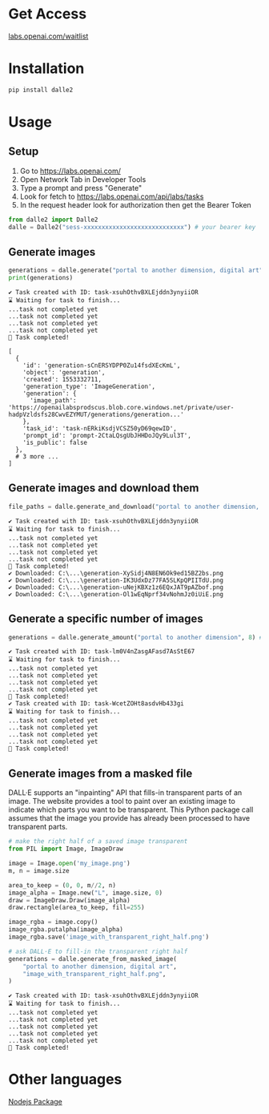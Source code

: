 # Get Access
[labs.openai.com/waitlist](https://labs.openai.com/waitlist)

# Installation
```bash
pip install dalle2
```

# Usage
## Setup
1. Go to https://labs.openai.com/
1. Open Network Tab in Developer Tools
1. Type a prompt and press "Generate"
1. Look for fetch to https://labs.openai.com/api/labs/tasks
1. In the request header look for authorization then get the Bearer Token

```python
from dalle2 import Dalle2
dalle = Dalle2("sess-xxxxxxxxxxxxxxxxxxxxxxxxxxxx") # your bearer key
```

## Generate images
```python
generations = dalle.generate("portal to another dimension, digital art")
print(generations)
```

```
✔️ Task created with ID: task-xsuhOthvBXLEjddn3ynyiiOR
⌛ Waiting for task to finish...
...task not completed yet
...task not completed yet
...task not completed yet
...task not completed yet
🙌 Task completed!

[
  {
    'id': 'generation-sCnERSYDPP0Zu14fsdXEcKmL',
    'object': 'generation',
    'created': 1553332711,
    'generation_type': 'ImageGeneration',
    'generation': {
      'image_path': 'https://openailabsprodscus.blob.core.windows.net/private/user-hadpVzldsfs28CwvEZYMUT/generations/generation...'
    },
    'task_id': 'task-nERkiKsdjVCSZ50yD69qewID',
    'prompt_id': 'prompt-2CtaLQsgUbJHHDoJQy9Lul3T',
    'is_public': false
  },
  # 3 more ... 
]
```


## Generate images and download them
```python
file_paths = dalle.generate_and_download("portal to another dimension, digital art")
```

```
✔️ Task created with ID: task-xsuhOthvBXLEjddn3ynyiiOR
⌛ Waiting for task to finish...
...task not completed yet
...task not completed yet
...task not completed yet
...task not completed yet
🙌 Task completed!
✔️ Downloaded: C:\...\generation-XySidj4N8EN6Ok9ed15BZ2bs.png
✔️ Downloaded: C:\...\generation-IK3UdxDz77FA5SLKpQPIITdU.png
✔️ Downloaded: C:\...\generation-uNejKBXz1z6EQxJAT9pAZbof.png
✔️ Downloaded: C:\...\generation-Ol1wEqNprf34vNohmJz0iUiE.png
```

## Generate a specific number of images
```python
generations = dalle.generate_amount("portal to another dimension", 8) # Every generation has batch size 4 -> amount % 4 == 0 works best
```

```
✔️ Task created with ID: task-lm0V4nZasgAFasd7AsStE67
⌛ Waiting for task to finish...
...task not completed yet
...task not completed yet
...task not completed yet
...task not completed yet
🙌 Task completed!
✔️ Task created with ID: task-WcetZOHt8asdvHb433gi
⌛ Waiting for task to finish...
...task not completed yet
...task not completed yet
...task not completed yet
...task not completed yet
🙌 Task completed!
```

## Generate images from a masked file
DALL·E supports an "inpainting" API that fills-in transparent parts of an image.
The website provides a tool to paint over an existing image to indicate which
parts you want to be transparent. This Python package call assumes that the
image you provide has already been processed to have transparent parts.

```python
# make the right half of a saved image transparent
from PIL import Image, ImageDraw

image = Image.open('my_image.png')
m, n = image.size

area_to_keep = (0, 0, m//2, n)
image_alpha = Image.new("L", image.size, 0)
draw = ImageDraw.Draw(image_alpha)
draw.rectangle(area_to_keep, fill=255)

image_rgba = image.copy()
image_rgba.putalpha(image_alpha)
image_rgba.save('image_with_transparent_right_half.png')

# ask DALL·E to fill-in the transparent right half
generations = dalle.generate_from_masked_image(
    "portal to another dimension, digital art",
    "image_with_transparent_right_half.png",
)
```

```
✔️ Task created with ID: task-xsuhOthvBXLEjddn3ynyiiOR
⌛ Waiting for task to finish...
...task not completed yet
...task not completed yet
...task not completed yet
...task not completed yet
...task not completed yet
🙌 Task completed!
```

# Other languages

[Nodejs Package](https://github.com/ezzcodeezzlife/dalle-node)
